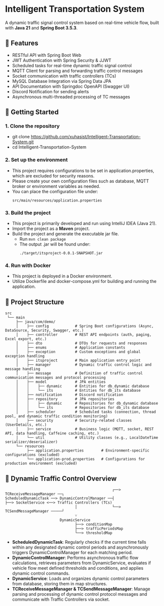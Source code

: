 # Intelligent Transportation System
A dynamic traffic signal control system based on real-time vehicle flow, built with **Java 21** and **Spring Boot 3.5.3**.


## 🧩 Features
- RESTful API with Spring Boot Web
- JWT Authentication with Spring Security & JJWT
- Scheduled tasks for real-time dynamic traffic signal control
- MQTT Client for parsing and forwarding traffic control messages
- Socket communication with traffic controllers (TCs)
- MySQL Database Integration via Spring Data JPA
- API Documentation with Springdoc OpenAPI (Swagger UI)
- Discord Notification for sending alerts
- Asynchronous multi-threaded processing of TC messages


## 🚀 Getting Started

### 1. Clone the repository
- git clone https://github.com/xuhasist/Intelligent-Transportation-System.git
- cd Intelligent-Transportation-System

### 2. Set up the environment
- This project requires configurations to be set in application.properties, which are excluded for security reasons.
- Please create your own configuration files such as database, MQTT broker or environment variables as needed.
- You can place the configuration file under:
  ```
  src/main/resources/application.properties
  ```

### 3. Build the project
- This project is primarily developed and run using IntelliJ IDEA (Java 21).
- Import the project as a **Maven** project.
- Build the project and generate the executable jar file.
  - Run ```mvn clean package```
  - The output .jar will be found under:
    ```
    ./target/itsproject-0.0.1-SNAPSHOT.jar
    ```

### 4. Run with Docker
- This project is deployed in a Docker environment.
- Utilize Dockerfile and docker-compose.yml for building and running the application.


## 📁 Project Structure

```
src
 └── main
     ├── java/com/demo/
     │    ├── config            # Spring Boot configurations (Async, DataSource, Security, Swagger, etc.)
     │    ├── controller        # REST API endpoints (auth, paging, Excel export, etc.)
     │    ├── dto               # DTOs for requests and responses
     │    ├── enums             # Application constants
     │    ├── exception         # Custom exceptions and global exception handling
     │    ├── itsproject        # Main application entry point
     │    ├── manager           # Dynamic traffic control logic and message handling
     │    ├── message           # Definition of traffic control communication messages and protocol processing
     │    ├── model             # JPA entities
     │    │    ├── dynamic      # Entities for db_dynamic database
     │    │    └── its          # Entities for db_its database
     │    ├── notification      # Discord notification
     │    ├── repository        # JPA repositories
     │    │    ├── dynamic      # Repositories for db_dynamic database
     │    │    └── its          # Repositories for db_its database
     │    ├── scheduler         # Scheduled tasks (connection, thread pool, and dynamic traffic condition monitoring)
     │    ├── security          # Security-related classes (UserDetails, etc.) 
     │    ├── service           # Business logic (MQTT, socket, REST API, data handling, Caffeine caching, etc.)
     │    └── util              # Utility classes (e.g., LocalDateTime serializer/deserializer)
     └── resources
          ├── application.properties        # Environment-specific configurations (excluded)
          └── application-prod.properties   # Configurations for production environment (excluded) 
```

## 🚦 Dynamic Traffic Control Overview

```
                                                 ┌──> TCReceiveMessageManager ──┐ 
ScheduledDynamicTask ──> DynamicControlManager ──┤                              ├──> SocketService <──> Traffic Controllers (TCs)
                                │                └──> TCSendMessageManager ─────┘ 
                                ˅
                         DynamicService
                                ├──> conditionMap
                                ├──> trafficPeriodsMap
                                └──> thresholdMap
```

- **ScheduledDynamicTask**: Regularly checks if the current time falls within any designated dynamic control periods and asynchronously triggers DynamicControlManager for each matching period.
- **DynamicControlManager**: Performs asynchronous traffic flow calculations, retrieves parameters from DynamicService, evaluates if vehicle flow meet defined thresholds and conditions, and applies dynamic control commands.
- **DynamicService**: Loads and organizes dynamic control parameters from database, storing them in map structures.
- **TCReceiveMessageManager & TCSendMessageManager**: Manage parsing and processing of dynamic control protocol messages and communicate with Traffic Controllers via socket.
